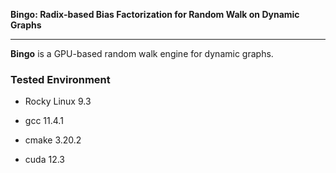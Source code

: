 **Bingo: Radix-based Bias Factorization for Random Walk on Dynamic Graphs**

---

**Bingo** is a GPU-based random walk engine for dynamic graphs.


### Tested Environment

- Rocky Linux 9.3

- gcc 11.4.1

- cmake 3.20.2

- cuda 12.3
